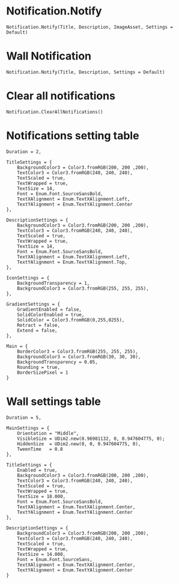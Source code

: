 # Notification.Notify 
```Notification.Notify(Title, Description, ImageAsset, Settings = Default)```
# Wall Notification
```Notification.Notify(Title, Description, Settings = Default)```
# Clear all notifications
```Notification.ClearAllNotifications()```

# Notifications setting table
```
Duration = 2,

TitleSettings = {
    BackgroundColor3 = Color3.fromRGB(200, 200 ,200),
    TextColor3 = Color3.fromRGB(240, 240, 240),
    TextScaled = true,
    TextWrapped = true,
    TextSize = 14,
    Font = Enum.Font.SourceSansBold,
    TextXAlignment = Enum.TextXAlignment.Left,
    TextYAlignment = Enum.TextYAlignment.Center
},

DescriptionSettings = {
    BackgroundColor3 = Color3.fromRGB(200, 200 ,200),
    TextColor3 = Color3.fromRGB(240, 240, 240),
    TextScaled = true,
    TextWrapped = true,
    TextSize = 14,
    Font = Enum.Font.SourceSansBold,
    TextXAlignment = Enum.TextXAlignment.Left,
    TextYAlignment = Enum.TextYAlignment.Top,
},

IconSettings = {
    BackgroundTransparency = 1,
    BackgroundColor3 = Color3.fromRGB(255, 255, 255),               
},

GradientSettings = {
    GradientEnabled = false,
    SolidColorEnabled = true,
    SolidColor = Color3.fromRGB(0,255,0255),
    Retract = false,
    Extend = false,
},

Main = {
    BorderColor3 = Color3.fromRGB(255, 255, 255),
    BackgroundColor3 = Color3.fromRGB(30, 30, 30),
    BackgroundTransparency = 0.05,
    Rounding = true,
    BorderSizePixel = 1
}
```
# Wall settings table
```
Duration = 5,

MainSettings = {
    Orientation = "Middle",
    VisibleSize = UDim2.new(0.96981132, 0, 0.947604775, 0);
    HiddenSize  = UDim2.new(0, 0, 0.947604775, 0),
    TweenTime   = 0.8
},

TitleSettings = {
    Enabled = true,
    BackgroundColor3 = Color3.fromRGB(200, 200 ,200),
    TextColor3 = Color3.fromRGB(240, 240, 240),
    TextScaled = true,
    TextWrapped = true,
    TextSize = 18.000,
    Font = Enum.Font.SourceSansBold,
    TextXAlignment = Enum.TextXAlignment.Center,
    TextYAlignment = Enum.TextYAlignment.Center
},

DescriptionSettings = {
    BackgroundColor3 = Color3.fromRGB(200, 200 ,200),
    TextColor3 = Color3.fromRGB(240, 240, 240),
    TextScaled = true,
    TextWrapped = true,
    TextSize = 14.000,
    Font = Enum.Font.SourceSans,
    TextXAlignment = Enum.TextXAlignment.Center,
    TextYAlignment = Enum.TextYAlignment.Center
}
```
